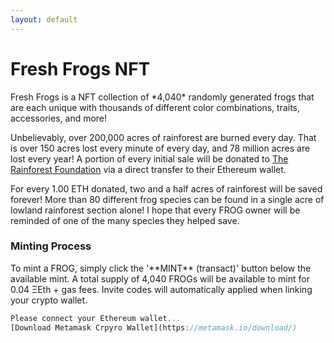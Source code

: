 ```yaml
---
layout: default
---
```

<h1 class="h1">Fresh Frogs NFT</h1>
Fresh Frogs is a NFT collection of *4,040* randomly generated frogs that are each unique with thousands of different color combinations, traits, accessories, and more! 

Unbelievably, over 200,000 acres of rainforest are burned every day. That is over 150 acres lost every minute of every day, and 78 million acres are lost every year! A portion of every initial sale will be donated to [The Rainforest Foundation](https://rainforestfoundation.org/) via a direct transfer to their Ethereum wallet.

For every 1.00 ETH donated, two and a half acres of rainforest will be saved forever! More than 80 different frog species can be found in a single acre of lowland rainforest section alone! I hope that every FROG owner will be reminded of one of the many species they helped save.

<h3 class="h3">Minting Process</h3>
To mint a FROG, simply click the '**MINT** (transact)' button below the available mint. A total supply of 4,040 FROGs will be available to mint for 0.04 ΞEth + gas fees. Invite codes will automatically applied when linking your crypto wallet.

```js
Please connect your Ethereum wallet...
[Download Metamask Crpyro Wallet](https://metamask.io/download/)
```